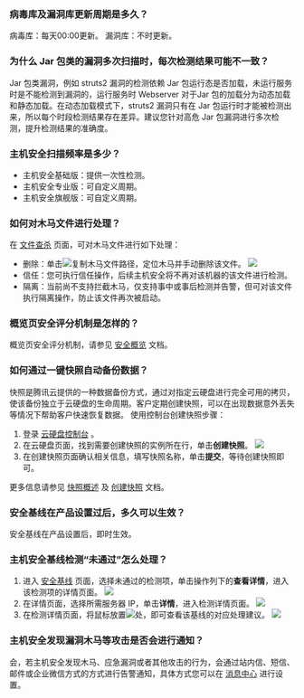 ### 病毒库及漏洞库更新周期是多久？
病毒库：每天00:00更新。
漏洞库：不时更新。

### 为什么 Jar 包类的漏洞多次扫描时，每次检测结果可能不一致？
Jar 包类漏洞，例如 struts2 漏洞的检测依赖 Jar 包运行态是否加载，未运行服务时是不能检测到漏洞的，运行服务时 Webserver 对于Jar 包的加载分为动态加载和静态加载。在动态加载模式下，struts2 漏洞只有在 Jar 包运行时才能被检测出来，所以每个时段检测结果存在差异。建议您针对高危 Jar 包漏洞进行多次检测，提升检测结果的准确度。

### 主机安全扫描频率是多少？
- 主机安全基础版：提供一次性检测。
- 主机安全专业版：可自定义周期。
- 主机安全旗舰版：可自定义周期。

### 如何对木马文件进行处理？
在 [文件查杀](https://console.cloud.tencent.com/cwp/manage) 页面，可对木马文件进行如下处理：
- 删除：单击![](https://main.qcloudimg.com/raw/6c2fc73e835792fb16a43d556f815571.png)复制木马文件路径，定位木马并手动删除该文件。
![](https://main.qcloudimg.com/raw/c45036e17db5beb666462aa76d2a2028.png)
- 信任：您可执行信任操作，后续主机安全将不再对该机器的该文件进行检测。
- 隔离：当前尚不支持拦截木马，仅支持事中或事后检测并告警，但可对该文件执行隔离操作，防止该文件再次被启动。

### 概览页安全评分机制是怎样的？
概览页安全评分机制，请参见 [安全概览](https://cloud.tencent.com/document/product/296/41219) 文档。
[](id:RHTGYJKZZDBFSJ)
### 如何通过一键快照自动备份数据？
快照是腾讯云提供的一种数据备份方式，通过对指定云硬盘进行完全可用的拷贝，使该备份独立于云硬盘的生命周期。客户定期创建快照，可以在出现数据意外丢失等情况下帮助客户快速恢复数据。
使用控制台创建快照步骤：
1. 登录 [云硬盘控制台](https://console.cloud.tencent.com/cvm/cbs/index?rid=1) 。
2. 在云硬盘页面，找到需要创建快照的实例所在行，单击**创建快照**。
![](https://main.qcloudimg.com/raw/29ac69255f63e4d164292b781ecbfcd0.png)
3. 在创建快照页面确认相关信息，填写快照名称，单击**提交**，等待创建快照即可。

更多信息请参见 [快照概述](https://cloud.tencent.com/document/product/362/5754) 及 [创建快照](https://cloud.tencent.com/document/product/362/5755) 文档。

### 安全基线在产品设置过后，多久可以生效？
安全基线在产品设置后，即时生效。

### 主机安全基线检测“未通过”怎么处理？
1. 进入 [安全基线](https://console.cloud.tencent.com/cwp/app-vul/vulSecureBasicLine) 页面，选择未通过的检测项，单击操作列下的**查看详情**，进入该检测项的详情页面。
![](https://qcloudimg.tencent-cloud.cn/raw/8e754add095d94e1019fdbb93d279a67.png)
2. 在详情页面，选择所需服务器 IP，单击**详情**，进入检测详情页面。
![](https://qcloudimg.tencent-cloud.cn/raw/a6f94c365186a07f1a6d543e143d8b4f.png)
3. 在检测详情页面，将鼠标放置![](https://qcloudimg.tencent-cloud.cn/raw/7d546972d747835699bb74dcc5dbff65.png)处，即可查看该基线的对应处理建议。
![](https://qcloudimg.tencent-cloud.cn/raw/5053bfac9f88e7b05d6b048792565714.png)


### 主机安全发现漏洞木马等攻击是否会进行通知？
会，若主机安全发现木马、应急漏洞或者其他攻击的行为，会通过站内信、短信、邮件或企业微信方式的方式进行告警通知，具体方式您可以在 [消息中心](https://console.cloud.tencent.com/message/subscription) 进行设置。
